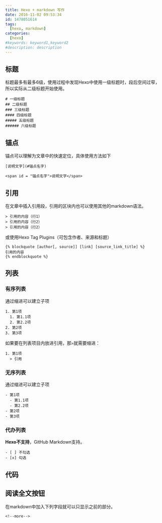 ```yaml
---
title: Hexo + markdown 写作
date: 2016-11-02 09:53:34
id: 1478051614
tags:
  [hexo, markdown]
categories:
  [hexo]
#keywords: keyword1,keyword2
#description: description
---
```


## 标题

标题最多有最多6级，使用过程中发现Hexo中使用一级标题时，段后空间过窄，所以实际从二级标题开始使用。

```
# 一级标题
## 二级标题
### 三级标题
#### 四级标题
##### 五级标题
###### 六级标题
```

## 锚点

锚点可以理解为文章中的快速定位，具体使用方法如下

`[说明文字](#锚点名字)`

`<span id = "锚点名字">说明文字</span>`

## 引用

在文章中插入引用段，引用的区块内也可以使用其他的markdown语法。

```
> 引用的内容（行1）
> 引用的内容（行2）
> 引用的内容（行2）
```

或使用Hexo Tag Plugins（可包含作者、来源和标题）

```
{% blockquote [author[, source]] [link] [source_link_title] %}
引用的内容
{% endblockquote %}
```

<!--more-->

## 列表

### 有序列表

通过缩进可以建立子项

```
1. 第1项
  1. 第1.1项
  2. 第2.2项
2. 第2项
3. 第3项
```

如果要在列表项目内放进引用，那`>`就需要缩进：

```
1. 第1项
  > 引用
```


### 无序列表

通过缩进可以建立子项

```
- 第1项
  - 第1.1项
  - 第2.2项
- 第2项
- 第3项
```

### 代办列表

**Hexo不支持**，GitHub Markdown支持。

```
- [ ] 不勾选
- [x] 勾选
```

## 代码


## 阅读全文按钮

在markdown中加入下列字段就可以只显示之前的部分。

`<!--more-->`
